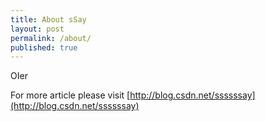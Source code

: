 ```yaml
---
title: About sSay
layout: post
permalink: /about/
published: true
---
```


OIer

For more article please visit [http://blog.csdn.net/ssssssay](http://blog.csdn.net/ssssssay)
